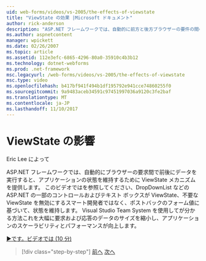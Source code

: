 ```yaml
---
uid: web-forms/videos/vs-2005/the-effects-of-viewstate
title: "ViewState の効果 |Microsoft ドキュメント"
author: rick-anderson
description: "ASP.NET フレームワークでは、自動的に前方と後方ブラウザーの要件の間のデータを実行すると、アプリケーションの状態を維持するために ViewState メカニズムを提供しています."
ms.author: aspnetcontent
manager: wpickett
ms.date: 02/26/2007
ms.topic: article
ms.assetid: 112e3efc-6865-4296-80a0-35910c4b3b12
ms.technology: dotnet-webforms
ms.prod: .net-framework
msc.legacyurl: /web-forms/videos/vs-2005/the-effects-of-viewstate
msc.type: video
ms.openlocfilehash: b417bf941f494b1df195792e941cce74860255f0
ms.sourcegitcommit: 9a9483aceb34591c97451997036a9120c3fe2baf
ms.translationtype: MT
ms.contentlocale: ja-JP
ms.lasthandoff: 11/10/2017
---
```

<a name="the-effects-of-viewstate"></a>ViewState の影響
====================
Eric Lee によって

ASP.NET フレームワークでは、自動的にブラウザーの要求間で前後にデータを実行すると、アプリケーションの状態を維持するために ViewState メカニズムを提供します。 このビデオではを参照してください、DropDownList などの ASP.NET の一部のコントロールおよびテキスト ボックスが ViewState、不要な ViewState を無効にするスマート開発者ではなく、ポストバックのフォーム値に基づいて、状態を維持します。 Visual Studio Team System を使用してが分かる方法これを大幅に要求および応答のデータのサイズを縮小し、アプリケーションのスケーラビリティとパフォーマンスが向上します。

[&#9654;です。ビデオでは (10 分)](https://channel9.msdn.com/Blogs/ASP-NET-Site-Videos/the-effects-of-viewstate)

>[!div class="step-by-step"]
[前へ](using-the-load-test-agent.md)
[次へ](how-do-i-integrate-defect-tracking-with-testing.md)
